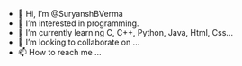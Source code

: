 - 👋 Hi, I’m @SuryanshBVerma
- 👀 I’m interested in programming.
- 🌱 I’m currently learning C, C++, Python, Java, Html, Css...
- 💞️ I’m looking to collaborate on ...
- 📫 How to reach me ...

<!---
SuryanshBVerma/SuryanshBVerma is a ✨ special ✨ repository because its `README.md` (this file) appears on your GitHub profile.
You can click the Preview link to take a look at your changes.
--->
